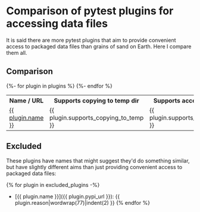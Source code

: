 # Comparison of pytest plugins for accessing data files

It is said there are more pytest plugins that aim to provide convenient access
to packaged data files than grains of sand on Earth. Here I compare them all.

## Comparison

<table>
<tr>
<th>Name / URL</th>
<th>Supports copying to temp dir</th>
<th>Supports accessing without copying</th>
<th>Paths provided as</th>
<th>Fixture names</th>
<th>Folder names</th>
</tr>
{%- for plugin in plugins %}
<tr>
<td>
<a href="{{ plugin.pypi_url }}">{{ plugin.name }}</a>
</td>
<td>
{{ plugin.supports_copying_to_temp }}
</td>
<td>
{{ plugin.supports_access_without_copying }}
</td>
<td>
{{ plugin.provided_as }}
</td>
<td>
{{ plugin.fixture_names|map('tojson')|join(', ')|replace('"', '`') }}
</td>
<td>
{{ plugin.folder_names|map('tojson')|join(', ')|replace('"', '`') }}
</td>
{%- endfor %}
</tr>
</table>


## Excluded

These plugins have names that might suggest they'd do something similar, but
have slightly different aims than just providing convenient access to packaged
data files:

{% for plugin in excluded_plugins -%}
- [{{ plugin.name }}]({{ plugin.pypi_url }}):
  {{ plugin.reason|wordwrap(77)|indent(2) }}
{% endfor %}

